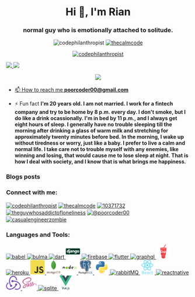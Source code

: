 <h1 align="center">Hi 👋, I'm Rian</h1>
<h3 align="center">normal guy who is emotionally attached to solitude.</h3>

<p align="center"> <img src="https://komarev.com/ghpvc/?username=codephilanthropist&label=Profile%20views&color=0e75b6&style=flat" alt="codephilanthropist" /> <a href="https://twitter.com/thecalmcode" target="blank"><img src="https://img.shields.io/twitter/follow/thecalmcode?logo=twitter&style=for-the-badge" alt="thecalmcode" /></a></p>


<p align="center"> <a href="https://github.com/ryo-ma/github-profile-trophy"><img src="https://github-profile-trophy.vercel.app/?username=codephilanthropist&row=2&column=4&no-bg=true" alt="codephilanthropist" /></a> </p>


 <tr>
    <td align="center" style="padding=0;width=50%;">
      <a href="https://github.com/Patrity">
      <img src="https://github-readme-stats.vercel.app/api/?username=CodePhilanthropist&title_color=0075c9&text_color=9f9f9f&show_icons=true&bg_color=00000000&hide_border=true&icon_color=0075c9&hide_title=true&count_private=true&include_all_commits=true&enable_animations=true%22" />
    </td>
      <td align="center" style="padding=0;width=50%;">
      <a href="https://github.com/Patrity">
      <img src="https://github-readme-stats-one-bice.vercel.app/api/top-langs/?username=CodePhilanthropist&role=OWNER,ORGANIZATION_MEMBER,COLLABORATOR&title_color=0075c9&text_color=9f9f9f&show_icons=true&bg_color=00000000&hide_border=true&icon_color=0075c9&hide_title=true&count_private=true&enable_animations=true%22" />
    </td>
  </tr>
</p>

<p align="center">
  <tr>
    <td align="center" style="padding=0;width=50%;">
      <a href="https://github.com/Patrity">
      <img src="https://github-readme-streak-stats.herokuapp.com/?user=CodePhilanthropist&theme=tokyonight_duo&hide_border=true&ring=0075c9&currStreakLabel=0075c9&sideNums=0075c9&dates=979797&sideLabels=0075c9&currStreakNum=0075c9&border=DD2727&stroke=00000000&background=00000000&fire=DC143C%22" />
    </td>
  </tr>
</p>


- 📫 How to reach me **poorcoder00@gmail.com**

- ⚡ Fun fact **I'm 20 years old. I am not married. I work for a fintech company and try to be home by 8 p.m. every day. I don't smoke, but I do like a drink ocassionally. I'm in bed by 11 p.m., and I always get eight hours of sleep. I generally have no trouble sleeping till the morning after drinking a glass of warm milk and stretching for approximately twenty minutes before bed. In the morning, I wake up without tiredness or worry, just like a baby. I prefer to live a calm and normal life. I take care not to trouble myself with any enemies, like winning and losing, that would cause me to lose sleep at night. That is how I deal with society, and I know that is what brings me happiness.**

### Blogs posts
<!-- BLOG-POST-LIST:START -->
<!-- BLOG-POST-LIST:END -->

<h3 align="left">Connect with me:</h3>
<p align="left">
<a href="https://dev.to/codephilanthropist" target="blank"><img align="center" src="https://cdn.jsdelivr.net/npm/simple-icons@3.0.1/icons/dev-dot-to.svg" alt="codephilanthropist" height="30" width="40" /></a>
<a href="https://twitter.com/thecalmcode" target="blank"><img align="center" src="https://raw.githubusercontent.com/rahuldkjain/github-profile-readme-generator/master/src/images/icons/Social/twitter.svg" alt="thecalmcode" height="30" width="40" /></a>
<a href="https://stackoverflow.com/users/10371732" target="blank"><img align="center" src="https://raw.githubusercontent.com/rahuldkjain/github-profile-readme-generator/master/src/images/icons/Social/stack-overflow.svg" alt="10371732" height="30" width="40" /></a>
<a href="https://fb.com/theguywhosaddictofloneliness" target="blank"><img align="center" src="https://raw.githubusercontent.com/rahuldkjain/github-profile-readme-generator/master/src/images/icons/Social/facebook.svg" alt="theguywhosaddictofloneliness" height="30" width="40" /></a>
<a href="https://medium.com/@poorcoder00" target="blank"><img align="center" src="https://raw.githubusercontent.com/rahuldkjain/github-profile-readme-generator/master/src/images/icons/Social/medium.svg" alt="@poorcoder00" height="30" width="40" /></a>
<a href="https://www.hackerearth.com/casualengineerzombie" target="blank"><img align="center" src="https://raw.githubusercontent.com/rahuldkjain/github-profile-readme-generator/master/src/images/icons/Social/hackerearth.svg" alt="casualengineerzombie" height="30" width="40" /></a>
</p>

<h3 align="left">Languages and Tools:</h3>
<p align="left"> <a href="https://babeljs.io/" target="_blank"> <img src="https://www.vectorlogo.zone/logos/babeljs/babeljs-icon.svg" alt="babel" width="40" height="40"/> </a> <a href="https://bulma.io/" target="_blank"> <img src="https://raw.githubusercontent.com/gilbarbara/logos/804dc257b59e144eaca5bc6ffd16949752c6f789/logos/bulma.svg" alt="bulma" width="40" height="40"/> </a> <a href="https://dart.dev" target="_blank"> <img src="https://www.vectorlogo.zone/logos/dartlang/dartlang-icon.svg" alt="dart" width="40" height="40"/> </a> <a href="https://www.djangoproject.com/" target="_blank"> <img src="https://raw.githubusercontent.com/devicons/devicon/master/icons/django/django-original.svg" alt="django" width="40" height="40"/> </a> <a href="https://firebase.google.com/" target="_blank"> <img src="https://www.vectorlogo.zone/logos/firebase/firebase-icon.svg" alt="firebase" width="40" height="40"/> </a> <a href="https://flutter.dev" target="_blank"> <img src="https://www.vectorlogo.zone/logos/flutterio/flutterio-icon.svg" alt="flutter" width="40" height="40"/> </a> <a href="https://graphql.org" target="_blank"> <img src="https://www.vectorlogo.zone/logos/graphql/graphql-icon.svg" alt="graphql" width="40" height="40"/> </a> <a href="https://gulpjs.com" target="_blank"> <img src="https://raw.githubusercontent.com/devicons/devicon/master/icons/gulp/gulp-plain.svg" alt="gulp" width="40" height="40"/> </a> <a href="https://heroku.com" target="_blank"> <img src="https://www.vectorlogo.zone/logos/heroku/heroku-icon.svg" alt="heroku" width="40" height="40"/> </a> <a href="https://developer.mozilla.org/en-US/docs/Web/JavaScript" target="_blank"> <img src="https://raw.githubusercontent.com/devicons/devicon/master/icons/javascript/javascript-original.svg" alt="javascript" width="40" height="40"/> </a> <a href="https://www.mongodb.com/" target="_blank"> <img src="https://raw.githubusercontent.com/devicons/devicon/master/icons/mongodb/mongodb-original-wordmark.svg" alt="mongodb" width="40" height="40"/> </a> <a href="https://nodejs.org" target="_blank"> <img src="https://raw.githubusercontent.com/devicons/devicon/master/icons/nodejs/nodejs-original-wordmark.svg" alt="nodejs" width="40" height="40"/> </a> <a href="https://www.postgresql.org" target="_blank"> <img src="https://raw.githubusercontent.com/devicons/devicon/master/icons/postgresql/postgresql-original-wordmark.svg" alt="postgresql" width="40" height="40"/> </a> <a href="https://www.python.org" target="_blank"> <img src="https://raw.githubusercontent.com/devicons/devicon/master/icons/python/python-original.svg" alt="python" width="40" height="40"/> </a> <a href="https://www.rabbitmq.com" target="_blank"> <img src="https://www.vectorlogo.zone/logos/rabbitmq/rabbitmq-icon.svg" alt="rabbitMQ" width="40" height="40"/> </a> <a href="https://reactjs.org/" target="_blank"> <img src="https://raw.githubusercontent.com/devicons/devicon/master/icons/react/react-original-wordmark.svg" alt="react" width="40" height="40"/> </a> <a href="https://reactnative.dev/" target="_blank"> <img src="https://reactnative.dev/img/header_logo.svg" alt="reactnative" width="40" height="40"/> </a> <a href="https://redux.js.org" target="_blank"> <img src="https://raw.githubusercontent.com/devicons/devicon/master/icons/redux/redux-original.svg" alt="redux" width="40" height="40"/> </a> <a href="https://sass-lang.com" target="_blank"> <img src="https://raw.githubusercontent.com/devicons/devicon/master/icons/sass/sass-original.svg" alt="sass" width="40" height="40"/> </a> <a href="https://www.sqlite.org/" target="_blank"> <img src="https://www.vectorlogo.zone/logos/sqlite/sqlite-icon.svg" alt="sqlite" width="40" height="40"/> </a> <a href="https://vuejs.org/" target="_blank"> <img src="https://raw.githubusercontent.com/devicons/devicon/master/icons/vuejs/vuejs-original-wordmark.svg" alt="vuejs" width="40" height="40"/> </a> </p>

  
